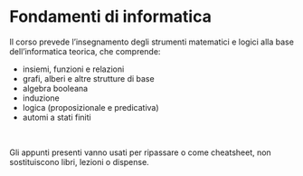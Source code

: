 # Fondamenti di informatica
Il corso prevede l’insegnamento degli strumenti matematici e logici alla base dell’informatica teorica, che comprende:
- insiemi, funzioni e relazioni
- grafi, alberi e altre strutture di base 
- algebra booleana
- induzione
- logica (proposizionale e predicativa)
- automi a stati finiti
<br>

Gli appunti presenti vanno usati per ripassare o come cheatsheet,
non sostituiscono libri, lezioni o dispense.
